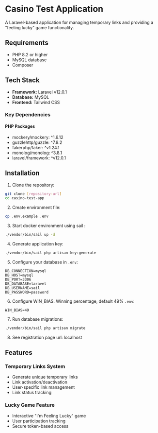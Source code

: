 # Casino Test Application

A Laravel-based application for managing temporary links and providing a "feeling lucky" game functionality.

## Requirements

- PHP 8.2 or higher
- MySQL database
- Composer

## Tech Stack

- **Framework:** Laravel v12.0.1
- **Database:** MySQL
- **Frontend:** Tailwind CSS

### Key Dependencies

#### PHP Packages
- mockery/mockery: ^1.6.12
- guzzlehttp/guzzle: ^7.9.2
- fakerphp/faker: ^v1.24.1
- monolog/monolog: ^3.8.1
- laravel/framework: ^v12.0.1

## Installation

1. Clone the repository:
```bash
git clone [repository-url]
cd casino-test-app
```

2. Create environment file:
```bash
cp .env.example .env
```

3. Start docker environment using sail :
```bash
./vendor/bin/sail up -d
```

4. Generate application key:
```bash
./vendor/bin/sail php artisan key:generate
```

5. Configure your database in `.env`:
```env
DB_CONNECTION=mysql
DB_HOST=mysql
DB_PORT=3306
DB_DATABASE=laravel
DB_USERNAME=sail
DB_PASSWORD=password
```

6. Configure WIN_BIAS. Winning percentage, default 49% `.env`:
```env
WIN_BIAS=49
```

7. Run database migrations:
```bash
./vendor/bin/sail php artisan migrate
```

8. See registration page url: localhost

## Features

### Temporary Links System
- Generate unique temporary links
- Link activation/deactivation
- User-specific link management
- Link status tracking

### Lucky Game Feature
- Interactive "I'm Feeling Lucky" game
- User participation tracking
- Secure token-based access
